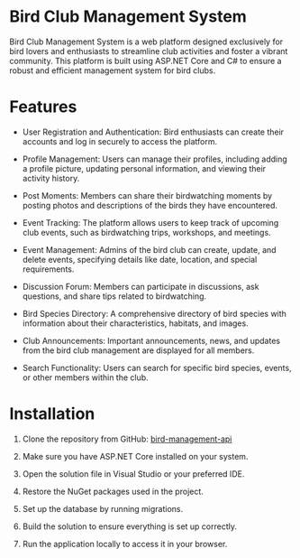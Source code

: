 # Bird Club Management System
Bird Club Management System is a web platform designed exclusively for bird lovers and enthusiasts to streamline club activities and foster a vibrant community. This platform is built using ASP.NET Core and C# to ensure a robust and efficient management system for bird clubs.

# Features
- User Registration and Authentication: Bird enthusiasts can create their accounts and log in securely to access the platform.

- Profile Management: Users can manage their profiles, including adding a profile picture, updating personal information, and viewing their activity history.

- Post Moments: Members can share their birdwatching moments by posting photos and descriptions of the birds they have encountered.

- Event Tracking: The platform allows users to keep track of upcoming club events, such as birdwatching trips, workshops, and meetings.

- Event Management: Admins of the bird club can create, update, and delete events, specifying details like date, location, and special requirements.

- Discussion Forum: Members can participate in discussions, ask questions, and share tips related to birdwatching.

- Bird Species Directory: A comprehensive directory of bird species with information about their characteristics, habitats, and images.

- Club Announcements: Important announcements, news, and updates from the bird club management are displayed for all members.

- Search Functionality: Users can search for specific bird species, events, or other members within the club.

# Installation
1. Clone the repository from GitHub: [bird-management-api](https://github.com/giangnt55/bird_management_api)

2. Make sure you have ASP.NET Core installed on your system.

3. Open the solution file in Visual Studio or your preferred IDE.

4. Restore the NuGet packages used in the project.

5. Set up the database by running migrations.

6. Build the solution to ensure everything is set up correctly.

7. Run the application locally to access it in your browser.
